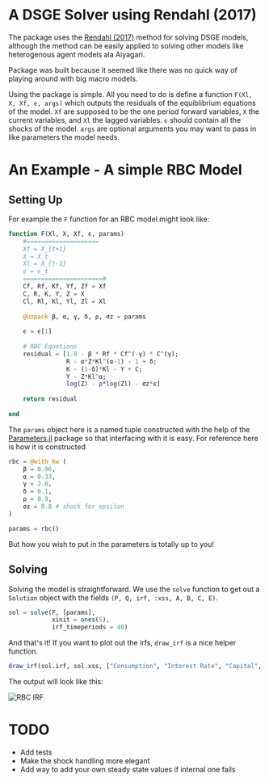 # A DSGE Solver using Rendahl (2017)


The package uses the [Rendahl (2017)](https://www.ihs.ac.at/publications/eco/es-330.pdf) method for solving DSGE models, although the method can be easily applied to solving other models like heterogenous agent models ala Aiyagari.

Package was built because it seemed like there was no quick way of playing around with big macro models.

Using the package is simple. All you need to do is define a function `F(Xl, X, Xf, ϵ, args)` which outputs the residuals of the equiblibrium equations of the model. `Xf` are supposed to be the one period forward variables, `X` the current variables, and `Xl` the lagged variables. `ϵ` should contain all the shocks of the model. `args` are optional arguments you may want to pass in like parameters the model needs.


# An Example - A simple RBC Model

## Setting Up
For example the `F` function for an RBC model might look like:

```julia
function F(Xl, X, Xf, ϵ, params)
    #====================
    Xf = X_{t+1}
    X = X_t
    Xl = X_{t-1}
    ϵ = ϵ_t
    ======================#
    Cf, Rf, Kf, Yf, Zf = Xf
    C, R, K, Y, Z = X
    Cl, Rl, Kl, Yl, Zl = Xl
    
    @unpack β, α, γ, δ, ρ, σz = params
    
    ϵ = ϵ[1]
    
    # RBC Equations
    residual = [1.0 - β * Rf * Cf^(-γ) * C^(γ);
                R - α*Z*Kl^(α-1) - 1 + δ;
                K - (1-δ)*Kl - Y + C;
                Y - Z*Kl^α;
                log(Z) - ρ*log(Zl) - σz*ϵ]
    
    return residual
    
end
```


The `params` object here is a named tuple constructed with the help of the [Parameters.jl](https://github.com/mauro3/Parameters.jl) package so that interfacing with it is easy. For reference here is how it is constructed


```julia
rbc = @with_kw (
    β = 0.96,
    α = 0.33,
    γ = 2.0,
    δ = 0.1,
    ρ = 0.9,
    σz = 0.8 # shock for epsilon
)

params = rbc()
```

But how you wish to put in the parameters is totally up to you!

## Solving

Solving the model is straightforward. We use the `solve` function to get out a `Solution` object with the fields `(P, Q, irf, :xss, A, B, C, E)`. 

```julia
sol = solve(F, [params], 
            xinit = ones(5), 
            irf_timeperiods = 40)
```

And that's it! If you want to plot out the irfs, `draw_irf` is a nice helper function.


```julia
draw_irf(sol.irf, sol.xss, ["Consumption", "Interest Rate", "Capital", "Output", "Z"])
```

The output will look like this:

![RBC IRF](https://user-images.githubusercontent.com/32820850/118377767-f8710d80-b5ec-11eb-9b54-4d96ba17f65b.png)

# TODO

* Add tests
* Make the shock handling more elegant
* Add way to add your own steady state values if internal one fails


